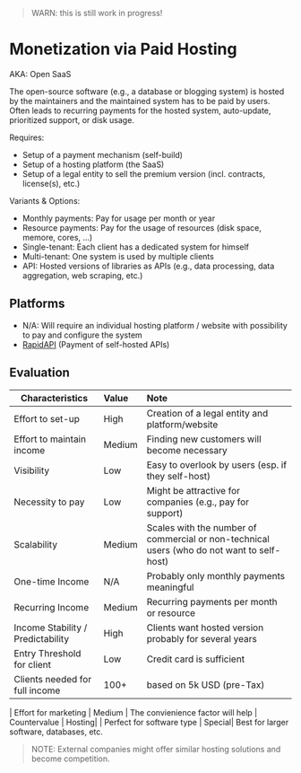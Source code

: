 > WARN: this is still work in progress!

# Monetization via Paid Hosting
AKA: Open SaaS

The open-source software (e.g., a database or blogging system) is hosted by the maintainers and the maintained system has to be paid by users. Often leads to recurring payments for the hosted system, auto-update, prioritized support, or disk usage.

Requires:
* Setup of a payment mechanism (self-build)
* Setup of a hosting platform (the SaaS)
* Setup of a legal entity to sell the premium version (incl. contracts, license(s), etc.)

Variants & Options:
* Monthly payments: Pay for usage per month or year
* Resource payments: Pay for the usage of resources (disk space, memore, cores, ...)
* Single-tenant: Each client has a dedicated system for himself
* Multi-tenant: One system is used by multiple clients
* API: Hosted versions of libraries as APIs (e.g., data processing, data aggregation, web scraping, etc.)

## Platforms
* N/A: Will require an individual hosting platform / website with possibility to pay and configure the system
* [RapidAPI](https://rapidapi.com/) (Payment of self-hosted APIs)

## Evaluation

| Characteristics                   | Value  | Note |
| --------------------------------- |:------ |:---- |
| Effort to set-up                  | High   | Creation of a legal entity and platform/website
| Effort to maintain income         | Medium | Finding new customers will become necessary
| Visibility                        | Low    | Easy to overlook by users (esp. if they self-host)
| Necessity to pay                  | Low    | Might be attractive for companies (e.g., pay for support)
| Scalability                       | Medium | Scales with the number of commercial or non-technical users (who do not want to self-host)
| One-time Income                   | N/A    | Probably only monthly payments meaningful
| Recurring Income                  | Medium | Recurring payments per month or resource
| Income Stability / Predictability | High   | Clients want hosted version probably for several years
| Entry Threshold for client        | Low    | Credit card is sufficient
| Clients needed for full income    | 100+   | based on 5k USD (pre-Tax)

| Effort for marketing              | Medium | The convienience factor will help
| Countervalue                      | Hosting| 
| Perfect for software type         | Special| Best for larger software, databases, etc.

> NOTE: External companies might offer similar hosting solutions and become competition.
